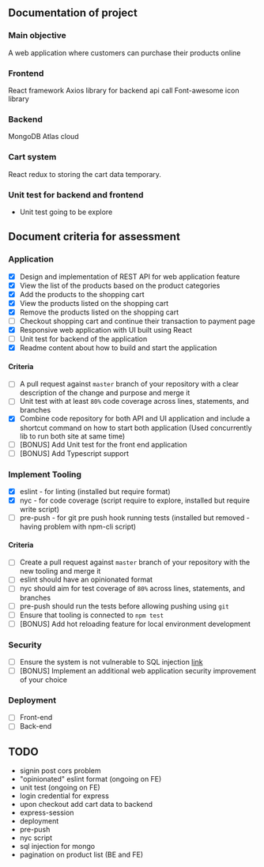 ## Documentation of project

### Main objective
A web application where customers can purchase their products online

### Frontend
React framework
Axios library for backend api call
Font-awesome icon library

### Backend
MongoDB Atlas cloud

### Cart system
React redux to storing the cart data temporary.

### Unit test for backend and frontend
- Unit test going to be explore

## Document criteria for assessment
### Application
- [x] Design and implementation of REST API for web application feature
- [x] View the list of the products based on the product categories
- [x] Add the products to the shopping cart
- [x] View the products listed on the shopping cart
- [x] Remove the products listed on the shopping cart
- [ ] Checkout shopping cart and continue their transaction to payment page
- [x] Responsive web application with UI built using React
- [ ] Unit test for backend of the application
- [x] Readme content about how to build and start the application
#### Criteria
- [ ] A pull request against `master` branch of your repository with a clear description of the change
and purpose and merge it
- [ ] Unit test with at least `80%` code coverage across lines, statements, and branches
- [X] Combine code repository for both API and UI application and include a shortcut command on how
to start both application (Used concurrently lib to run both site at same time)
- [ ] [BONUS] Add Unit test for the front end application
- [ ] [BONUS] Add Typescript support

### Implement Tooling
- [X] eslint - for linting (installed but require format)
- [X] nyc - for code coverage (script require to explore, installed but require write script)
- [ ] pre-push - for git pre push hook running tests (installed but removed - having problem with npm-cli script)
#### Criteria
- [ ] Create a pull request against `master` branch of your repository with the new tooling and merge it
- [ ] eslint should have an opinionated format
- [ ] nyc should aim for test coverage of `80%` across lines, statements, and branches
- [ ] pre-push should run the tests before allowing pushing using `git`
- [ ] Ensure that tooling is connected to `npm test`
- [ ] [BONUS] Add hot reloading feature for local environment development

### Security
- [ ] Ensure the system is not vulnerable to SQL injection [link](https://www.owasp.org/index.php/SQL_Injection)
- [ ] [BONUS] Implement an additional web application security improvement of your choice

### Deployment
- [ ] Front-end
- [ ] Back-end

## TODO
- signin post cors problem
- "opinionated" eslint format (ongoing on FE)
- unit test (ongoing on FE)
- login credential for express
- upon checkout add cart data to backend
- express-session
- deployment
- pre-push
- nyc script
- sql injection for mongo
- pagination on product list (BE and FE)
